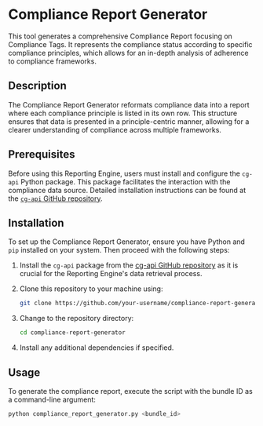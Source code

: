 # Compliance Report Generator

This tool generates a comprehensive Compliance Report focusing on Compliance Tags. It represents the compliance status according to specific compliance principles, which allows for an in-depth analysis of adherence to compliance frameworks.

## Description

The Compliance Report Generator reformats compliance data into a report where each compliance principle is listed in its own row. This structure ensures that data is presented in a principle-centric manner, allowing for a clearer understanding of compliance across multiple frameworks.

## Prerequisites

Before using this Reporting Engine, users must install and configure the `cg-api` Python package. This package facilitates the interaction with the compliance data source. Detailed installation instructions can be found at the [`cg-api` GitHub repository](https://github.com/jzr/cg-api).

## Installation

To set up the Compliance Report Generator, ensure you have Python and `pip` installed on your system. Then proceed with the following steps:

1. Install the `cg-api` package from the [cg-api GitHub repository](https://github.com/jzr/cg-api) as it is crucial for the Reporting Engine's data retrieval process.

2. Clone this repository to your machine using:

    ```bash
    git clone https://github.com/your-username/compliance-report-generator.git
    ```

3. Change to the repository directory:

    ```bash
    cd compliance-report-generator
    ```

4. Install any additional dependencies if specified.

## Usage

To generate the compliance report, execute the script with the bundle ID as a command-line argument:

```bash
python compliance_report_generator.py <bundle_id>
